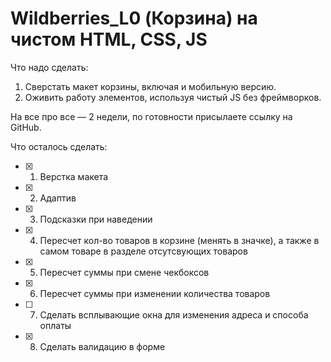 # Wildberries_L0 (Корзина) на чистом  HTML, CSS, JS

Что надо сделать:
1. Сверстать макет корзины, включая и мобильную версию.
2. Оживить работу элементов, используя чистый JS без фреймворков.

На все про все — 2 недели, по готовности присылаете ссылку на GitHub.

Что осталось сделать:
- [x] 1. Верстка макета
- [x] 2. Адаптив
- [x] 3) Подсказки при наведении
- [x] 4) Пересчет кол-во товаров в корзине (менять в значке), а также в самом товаре в разделе отсутсвующих товаров
- [x] 5) Пересчет суммы при смене чекбоксов
- [x] 6) Пересчет суммы при изменении количества товаров 
- [ ] 7) Сделать всплывающие окна для изменения адреса и способа оплаты
- [x] 8) Сделать валидацию в форме
